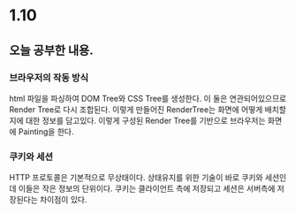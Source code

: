 # 1.10


## 오늘 공부한 내용.

### 브라우저의 작동 방식
html 파일을 파싱하여 DOM Tree와 CSS Tree를 생성한다. 이 둘은 연관되어있으므로 Render Tree로 다시 조합된다. 이렇게 만들어진 RenderTree는 화면에 어떻게 배치할지에 대한 정보를 담고있다. 이렇게 구성된 Render Tree를 기반으로 브라우저는 화면에 Painting을 한다.


### 쿠키와 세션
 HTTP 프로토콜은 기본적으로 무상태이다. 상태유지를 위한 기술이 바로 쿠키와 세션인데 이들은 작은 정보의 단위이다. 쿠키는 클라이언트 측에 저장되고 세션은 서버측에 저장된다는 차이점이 있다.